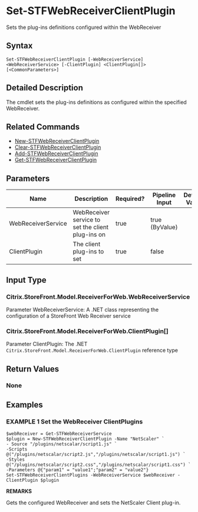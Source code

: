 ﻿# Set-STFWebReceiverClientPlugin

Sets the plug-ins definitions configured within the WebReceiver

## Syntax

```
Set-STFWebReceiverClientPlugin [-WebReceiverService] <WebReceiverService> [-ClientPlugin] <ClientPlugin[]> [<CommonParameters>]
```

## Detailed Description

The cmdlet sets the plug-ins definitions as configured within the specified WebReceiver.

## Related Commands

* [New-STFWebReceiverClientPlugin](New-STFWebReceiverClientPlugin.md)
* [Clear-STFWebReceiverClientPlugin](Clear-STFWebReceiverClientPlugin.md)
* [Add-STFWebReceiverClientPlugin](Add-STFWebReceiverClientPlugin.md)
* [Get-STFWebReceiverClientPlugin](Get-STFWebReceiverClientPlugin.md)

## Parameters

| Name   | Description | Required? | Pipeline Input | Default Value |
| --- | --- | --- | --- | --- |
|WebReceiverService|WebReceiver service to set the client plug-ins on|true|true (ByValue)| |
|ClientPlugin|The client plug-ins to set|true|false| |

## Input Type

### Citrix.StoreFront.Model.ReceiverForWeb.WebReceiverService

Parameter WebReceiverService: A .NET class representing the configuration of a StoreFront Web Receiver service

### Citrix.StoreFront.Model.ReceiverForWeb.ClientPlugin[]

Parameter ClientPlugin: The .NET `Citrix.StoreFront.Model.ReceiverForWeb.ClientPlugin` reference type

## Return Values

### None

## Examples

### EXAMPLE 1 Set the WebReceiver ClientPlugins

```
$webReceiver = Get-STFWebReceiverService
$plugin = New-STFWebReceiverClientPlugin -Name "NetScaler" `
- Source "/plugins/netscalar/script1.js" `
-Scripts @("/plugins/netscalar/script2.js","/plugins/netscalar/script1.js") `
-Styles @("/plugins/netscalar/script2.css","/plugins/netscalar/script1.css") `
-Parameters @{"param1" = "value1";"param2" = "value2"}
Set-STFWebReceiverClientPlugins -WebReceiverService $webReceiver -ClientPlugin $plugin
```

**REMARKS**

Gets the configured WebReceiver and sets the NetScaler Client plug-in.
